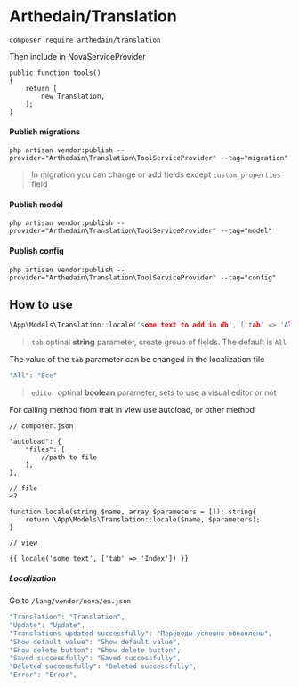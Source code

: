 # Arthedain/Translation
```
composer require arthedain/translation
```
Then include in NovaServiceProvider
```
public function tools()
{
    return [
        new Translation,
    ];
}
```

#### Publish migrations
```
php artisan vendor:publish --provider="Arthedain\Translation\ToolServiceProvider" --tag="migration"
```
>In migration you can change or add fields except ```custom_properties``` field
#### Publish model
```
php artisan vendor:publish --provider="Arthedain\Translation\ToolServiceProvider" --tag="model"
```
#### Publish config
```
php artisan vendor:publish --provider="Arthedain\Translation\ToolServiceProvider" --tag="config"
```
## How to use

```h
\App\Models\Translation::locale('some text to add in db', ['tab' => 'All', 'editor' => false, 'key' => false]);
```
> ```tab``` optinal **string** parameter, create group of fields. The default is ```All```

The value of the `tab` parameter can be changed in the localization file
```h
"All": "Все"
```
> ```editor``` optinal **boolean** parameter, sets to use a visual editor or not 

For calling method from trait in view use autoload, or other method
```
// composer.json

"autoload": {
    "files": [
        //path to file
    ],
},

// file
<?

function locale(string $name, array $parameters = []): string{
    return \App\Models\Translation::locale($name, $parameters);
}

// view

{{ locale('some text', ['tab' => 'Index']) }}

```

##### Localization
Go to ```/lang/vendor/nova/en.json``` 
```h
"Translation": "Translation",
"Update": "Update",
"Translations updated successfully": "Переводы успешно обновлены",
"Show default value": "Show default value",
"Show delete button": "Show delete button",
"Saved successfully": "Saved successfully",
"Deleted successfully": "Deleted successfully",
"Error": "Error",
```